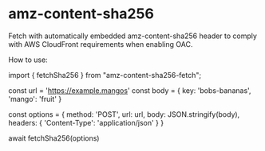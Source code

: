 # amz-content-sha256
Fetch with automatically embedded amz-content-sha256 header to comply with AWS CloudFront requirements when enabling OAC.

How to use:

import { fetchSha256 } from "amz-content-sha256-fetch";

const url = 'https://example.mangos'
const body = { key: 'bobs-bananas', 'mango': 'fruit' }

const options = {
    method: 'POST',
    url: url,
    body: JSON.stringify(body),
    headers: {
        'Content-Type': 'application/json'
    }
}

await fetchSha256(options)
```